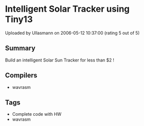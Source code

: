 # Intelligent Solar Tracker using Tiny13

Uploaded by Ullasmann on 2006-05-12 10:37:00 (rating 5 out of 5)

## Summary

Build an intelligent Solar Sun Tracker for less than $2 !

## Compilers

- wavrasm

## Tags

- Complete code with HW
- wavrasm
